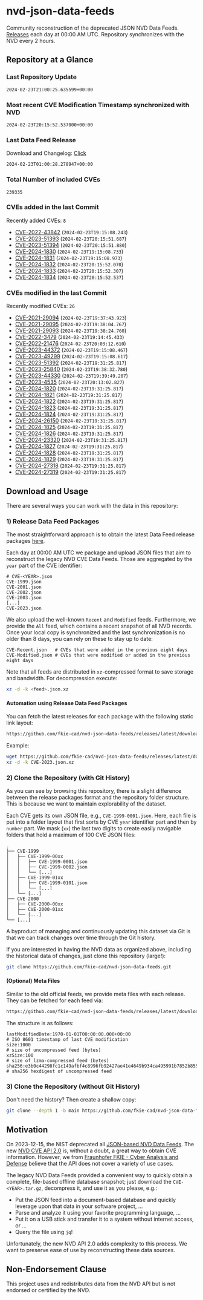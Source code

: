 # nvd-json-data-feeds

Community reconstruction of the deprecated JSON NVD Data Feeds. 
[Releases](https://github.com/fkie-cad/nvd-json-data-feeds/releases/latest) each day at 00:00 AM UTC.
Repository synchronizes with the NVD every 2 hours.

## Repository at a Glance

### Last Repository Update

```plain
2024-02-23T21:00:25.635599+00:00
```

### Most recent CVE Modification Timestamp synchronized with NVD

```plain
2024-02-23T20:15:52.537000+00:00
```

### Last Data Feed Release

Download and Changelog: [Click](https://github.com/fkie-cad/nvd-json-data-feeds/releases/latest)

```plain
2024-02-23T01:00:28.278947+00:00
```

### Total Number of included CVEs

```plain
239335
```

### CVEs added in the last Commit

Recently added CVEs: `8`

* [CVE-2022-43842](CVE-2022/CVE-2022-438xx/CVE-2022-43842.json) (`2024-02-23T19:15:08.243`)
* [CVE-2023-51393](CVE-2023/CVE-2023-513xx/CVE-2023-51393.json) (`2024-02-23T20:15:51.687`)
* [CVE-2023-51394](CVE-2023/CVE-2023-513xx/CVE-2023-51394.json) (`2024-02-23T20:15:51.880`)
* [CVE-2024-1830](CVE-2024/CVE-2024-18xx/CVE-2024-1830.json) (`2024-02-23T19:15:08.733`)
* [CVE-2024-1831](CVE-2024/CVE-2024-18xx/CVE-2024-1831.json) (`2024-02-23T19:15:08.973`)
* [CVE-2024-1832](CVE-2024/CVE-2024-18xx/CVE-2024-1832.json) (`2024-02-23T20:15:52.070`)
* [CVE-2024-1833](CVE-2024/CVE-2024-18xx/CVE-2024-1833.json) (`2024-02-23T20:15:52.307`)
* [CVE-2024-1834](CVE-2024/CVE-2024-18xx/CVE-2024-1834.json) (`2024-02-23T20:15:52.537`)


### CVEs modified in the last Commit

Recently modified CVEs: `26`

* [CVE-2021-29094](CVE-2021/CVE-2021-290xx/CVE-2021-29094.json) (`2024-02-23T19:37:43.923`)
* [CVE-2021-29095](CVE-2021/CVE-2021-290xx/CVE-2021-29095.json) (`2024-02-23T19:38:04.767`)
* [CVE-2021-29093](CVE-2021/CVE-2021-290xx/CVE-2021-29093.json) (`2024-02-23T19:38:24.760`)
* [CVE-2022-3479](CVE-2022/CVE-2022-34xx/CVE-2022-3479.json) (`2024-02-23T19:14:45.433`)
* [CVE-2022-21476](CVE-2022/CVE-2022-214xx/CVE-2022-21476.json) (`2024-02-23T20:03:12.610`)
* [CVE-2023-44372](CVE-2023/CVE-2023-443xx/CVE-2023-44372.json) (`2024-02-23T19:15:08.467`)
* [CVE-2023-49299](CVE-2023/CVE-2023-492xx/CVE-2023-49299.json) (`2024-02-23T19:15:08.617`)
* [CVE-2023-51392](CVE-2023/CVE-2023-513xx/CVE-2023-51392.json) (`2024-02-23T19:31:25.817`)
* [CVE-2023-25840](CVE-2023/CVE-2023-258xx/CVE-2023-25840.json) (`2024-02-23T19:38:32.780`)
* [CVE-2023-44330](CVE-2023/CVE-2023-443xx/CVE-2023-44330.json) (`2024-02-23T19:39:49.207`)
* [CVE-2023-4535](CVE-2023/CVE-2023-45xx/CVE-2023-4535.json) (`2024-02-23T20:13:02.827`)
* [CVE-2024-1820](CVE-2024/CVE-2024-18xx/CVE-2024-1820.json) (`2024-02-23T19:31:25.817`)
* [CVE-2024-1821](CVE-2024/CVE-2024-18xx/CVE-2024-1821.json) (`2024-02-23T19:31:25.817`)
* [CVE-2024-1822](CVE-2024/CVE-2024-18xx/CVE-2024-1822.json) (`2024-02-23T19:31:25.817`)
* [CVE-2024-1823](CVE-2024/CVE-2024-18xx/CVE-2024-1823.json) (`2024-02-23T19:31:25.817`)
* [CVE-2024-1824](CVE-2024/CVE-2024-18xx/CVE-2024-1824.json) (`2024-02-23T19:31:25.817`)
* [CVE-2024-26150](CVE-2024/CVE-2024-261xx/CVE-2024-26150.json) (`2024-02-23T19:31:25.817`)
* [CVE-2024-1825](CVE-2024/CVE-2024-18xx/CVE-2024-1825.json) (`2024-02-23T19:31:25.817`)
* [CVE-2024-1826](CVE-2024/CVE-2024-18xx/CVE-2024-1826.json) (`2024-02-23T19:31:25.817`)
* [CVE-2024-23320](CVE-2024/CVE-2024-233xx/CVE-2024-23320.json) (`2024-02-23T19:31:25.817`)
* [CVE-2024-1827](CVE-2024/CVE-2024-18xx/CVE-2024-1827.json) (`2024-02-23T19:31:25.817`)
* [CVE-2024-1828](CVE-2024/CVE-2024-18xx/CVE-2024-1828.json) (`2024-02-23T19:31:25.817`)
* [CVE-2024-1829](CVE-2024/CVE-2024-18xx/CVE-2024-1829.json) (`2024-02-23T19:31:25.817`)
* [CVE-2024-27318](CVE-2024/CVE-2024-273xx/CVE-2024-27318.json) (`2024-02-23T19:31:25.817`)
* [CVE-2024-27319](CVE-2024/CVE-2024-273xx/CVE-2024-27319.json) (`2024-02-23T19:31:25.817`)


## Download and Usage

There are several ways you can work with the data in this repository:

### 1) Release Data Feed Packages

The most straightforward approach is to obtain the latest Data Feed release packages [here](https://github.com/fkie-cad/nvd-json-data-feeds/releases/latest).

Each day at 00:00 AM UTC we package and upload JSON files that aim to reconstruct the legacy NVD CVE Data Feeds.
Those are aggregated by the `year` part of the CVE identifier:

```
# CVE-<YEAR>.json
CVE-1999.json
CVE-2001.json
CVE-2002.json
CVE-2003.json
[...]
CVE-2023.json
```

We also upload the well-known `Recent` and `Modified` feeds.
Furthermore, we provide the `All` feed, which contains a recent snapshot of all NVD records.
Once your local copy is synchronized and the last synchronization is no older than 8 days, you can rely on these to stay up to date:

```plain
CVE-Recent.json   # CVEs that were added in the previous eight days
CVE-Modified.json # CVEs that were modified or added in the previous eight days
```

Note that all feeds are distributed in `xz`-compressed format to save storage and bandwidth.
For decompression execute:

```sh
xz -d -k <feed>.json.xz
```


#### Automation using Release Data Feed Packages

You can fetch the latest releases for each package with the following static link layout:

```sh
https://github.com/fkie-cad/nvd-json-data-feeds/releases/latest/download/CVE-<YEAR>.json.xz
```

Example:

```sh
wget https://github.com/fkie-cad/nvd-json-data-feeds/releases/latest/download/CVE-2023.json.xz
xz -d -k CVE-2023.json.xz
```



### 2) Clone the Repository (with Git History)

As you can see by browsing this repository, there is a slight difference between the release packages format and the repository folder structure.
This is because we want to maintain explorability of the dataset.

Each CVE gets its own JSON file, e.g., `CVE-1999-0001.json`.
Here, each file is put into a folder layout that first sorts by CVE `year` identifier part and then by `number` part.
We mask (`xx`) the last two digits to create easily navigable folders that hold a maximum of 100 CVE JSON files:

```plain
.
├── CVE-1999
│   ├── CVE-1999-00xx
│   │   ├── CVE-1999-0001.json
│   │   ├── CVE-1999-0002.json
│   │   └── [...]
│   ├── CVE-1999-01xx
│   │   ├── CVE-1999-0101.json
│   │   └── [...]
│   └── [...]
├── CVE-2000
│   ├── CVE-2000-00xx
│   ├── CVE-2000-01xx
│   └── [...]
└── [...]
```

A byproduct of managing and continuously updating this dataset via Git is that we can track changes over time through the Git history.

If you are interested in having the NVD data as organized above, including the historical data of changes, just clone this repository (large!):

```sh
git clone https://github.com/fkie-cad/nvd-json-data-feeds.git
```

#### (Optional) Meta Files

Similar to the old official feeds, we provide meta files with each release. They can be fetched for each feed via:

```sh
https://github.com/fkie-cad/nvd-json-data-feeds/releases/latest/download/CVE-<YEAR>.meta
```

The structure is as follows:

```plain
lastModifiedDate:1970-01-01T00:00:00.000+00:00                          # ISO 8601 timestamp of last CVE modification
size:1000                                                               # size of uncompressed feed (bytes)
xzSize:100                                                              # size of lzma-compressed feed (bytes)
sha256:e3b0c44298fc1c149afbf4c8996fb92427ae41e4649b934ca495991b7852b855 # sha256 hexdigest of uncompressed feed
```


### 3) Clone the Repository (without Git History)

Don't need the history? Then create a shallow copy:

```sh
git clone --depth 1 -b main https://github.com/fkie-cad/nvd-json-data-feeds.git
```

## Motivation

On 2023-12-15, the NIST deprecated all [JSON-based NVD Data Feeds](https://nvd.nist.gov/vuln/data-feeds#divRetirementBanner-1).
The new [NVD CVE API 2.0](https://nvd.nist.gov/developers/vulnerabilities) is, without a doubt, a great way to obtain CVE information.
However, we from [Fraunhofer FKIE - Cyber Analysis and Defense](https://www.fkie.fraunhofer.de/en/departments/cad.html) believe that the API does not cover a variety of use cases.

The legacy NVD Data Feeds provided a convenient way to quickly obtain a complete, file-based offline database snapshot; just download the `CVE-<YEAR>.tar.gz`, decompress it, and use it as you please, e.g.:

* Put the JSON feed into a document-based database and quickly leverage upon that data in your software project, ...
* Parse and analyze it using your favorite programming language, ...
* Put it on a USB stick and transfer it to a system without internet access, or ...
* Query the file using `jq`!

Unfortunately, the new NVD API 2.0 adds complexity to this process.
We want to preserve ease of use by reconstructing these data sources.

## Non-Endorsement Clause

This project uses and redistributes data from the NVD API but is not endorsed or certified by the NVD.